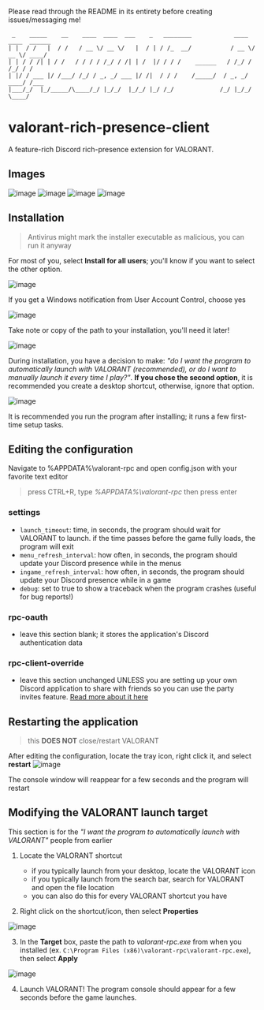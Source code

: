 Please read through the README in its entirety before creating issues/messaging me!

```
 _    _____    __    ____  ____  ___    _   ________            ____  ____  ______
| |  / /   |  / /   / __ \/ __ \/   |  / | / /_  __/           / __ \/ __ \/ ____/
| | / / /| | / /   / / / / /_/ / /| | /  |/ / / /    ______   / /_/ / /_/ / /     
| |/ / ___ |/ /___/ /_/ / _, _/ ___ |/ /|  / / /    /_____/  / _, _/ ____/ /___   
|___/_/  |_/_____/\____/_/ |_/_/  |_/_/ |_/ /_/             /_/ |_/_/    \____/   
```

# valorant-rich-presence-client
 
A feature-rich Discord rich-presence extension for VALORANT.


## Images
![image](https://user-images.githubusercontent.com/42125428/112060312-64764e80-8b33-11eb-843b-2bb457b39a31.png)
![image](https://user-images.githubusercontent.com/42125428/112060125-22e5a380-8b33-11eb-9bbe-5cc9fa5605df.png)
![image](https://user-images.githubusercontent.com/42125428/112060228-4c063400-8b33-11eb-9701-1ff403d7b916.png)
![image](https://user-images.githubusercontent.com/42125428/112060347-73f59780-8b33-11eb-8881-27d291ff9eac.png)


## Installation
> Antivirus might mark the installer executable as malicious, you can run it anyway

For most of you, select **Install for all users**; you'll know if you want to select the other option.

![image](https://user-images.githubusercontent.com/42125428/112061391-d13e1880-8b34-11eb-9b69-c81d43f080b8.png)

If you get a Windows notification from User Account Control, choose yes

![image](https://user-images.githubusercontent.com/42125428/112061494-f16dd780-8b34-11eb-9ffd-c8910cb7c254.png)

Take note or copy of the path to your installation, you'll need it later!

![image](https://user-images.githubusercontent.com/42125428/112074255-4c5ef900-8b4c-11eb-91ae-8cb7340fe970.png)

During installation, you have a decision to make: *"do I want the program to automatically launch with VALORANT (recommended), or do I want to manually launch it every time I play?"*. 
**If you chose the second option**, it is recommended you create a desktop shortcut, otherwise, ignore that option.

![image](https://user-images.githubusercontent.com/42125428/112061652-309c2880-8b35-11eb-9144-b90a0d73be44.png)

It is recommended you run the program after installing; it runs a few first-time setup tasks.


## Editing the configuration
Navigate to %APPDATA%\valorant-rpc and open config.json with your favorite text editor
> press CTRL+R, type *%APPDATA%\valorant-rpc* then press enter

### settings

- `launch_timeout`: time, in seconds, the program should wait for VALORANT to launch. if the time passes before the game fully loads, the program will exit
- `menu_refresh_interval`: how often, in seconds, the program should update your Discord presence while in the menus
- `ingame_refresh_interval`: how often, in seconds, the program should update your Discord presence while in a game 
- `debug`: set to true to show a traceback when the program crashes (useful for bug reports!)

### rpc-oauth
- leave this section blank; it stores the application's Discord authentication data

### rpc-client-override
- leave this section unchanged UNLESS you are setting up your own Discord application to share with friends so you can use the party invites feature. [Read more about it here](https://github.com/colinhartigan/valorant-rpc/wiki/Creating-a-Discord-Application-for-VALORANT-RPC)


## Restarting the application
> this **DOES NOT** close/restart VALORANT

After editing the configuration, locate the tray icon, right click it, and select **restart**
![image](https://user-images.githubusercontent.com/42125428/112065554-3268ea80-8b3b-11eb-928a-9cdb92b9dbb1.png)

The console window will reappear for a few seconds and the program will restart


## Modifying the VALORANT launch target

This section is for the *"I want the program to automatically launch with VALORANT"* people from earlier

1. Locate the VALORANT shortcut
    - if you typically launch from your desktop, locate the VALORANT icon
    - if you typically launch from the search bar, search for VALORANT and open the file location
    - you can also do this for every VALORANT shortcut you have

2. Right click on the shortcut/icon, then select **Properties**

![image](https://user-images.githubusercontent.com/42125428/109582766-bdbb0700-7acc-11eb-914e-40a46e139494.png)

3. In the **Target** box, paste the path to *valorant-rpc.exe* from when you installed (ex. `C:\Program Files (x86)\valorant-rpc\valorant-rpc.exe`), then select **Apply**

![image](https://user-images.githubusercontent.com/42125428/112066464-c38c9100-8b3c-11eb-8e37-96a0b36cb9bc.png)

4. Launch VALORANT! The program console should appear for a few seconds before the game launches.
